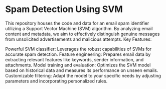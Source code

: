# Spam Detection Using SVM
This repository houses the code and data for an email spam identifier utilizing a Support Vector Machine (SVM) algorithm. By analyzing email content and metadata, we aim to effectively distinguish genuine messages from unsolicited advertisements and malicious attempts.
Key Features:

Powerful SVM classifier: Leverages the robust capabilities of SVMs for accurate spam detection.
Feature engineering: Prepares email data by extracting relevant features like keywords, sender information, and attachments.
Model training and evaluation: Optimizes the SVM model based on historical data and measures its performance on unseen emails.
Customizable filtering: Adapt the model to your specific needs by adjusting parameters and incorporating personalized rules.
